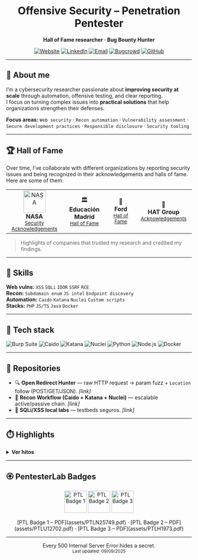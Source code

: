 <!-- Center header -->
<div align="center">

# Offensive Security – Penetration Pentester
**Hall of Fame researcher · Bug Bounty Hunter**

[![Website](https://img.shields.io/badge/Website-Visit-1DA1F2?logo=world&logoColor=white)](YOUR_PORTFOLIO_URL)
[![LinkedIn](https://img.shields.io/badge/LinkedIn-Connect-0A66C2?logo=linkedin&logoColor=white)](YOUR_LINKEDIN_URL)
[![Email](https://img.shields.io/badge/Email-Contact-EA4335?logo=gmail&logoColor=white)](mailto:YOUR@EMAIL)
[![Bugcrowd](https://img.shields.io/badge/Bugcrowd-Profile-FF6600?logo=bugcrowd&logoColor=white)](YOUR_BUGCROWD_URL)
[![GitHub](https://img.shields.io/badge/GitHub-Follow-181717?logo=github&logoColor=white)](https://github.com/YOUR_GITHUB_USERNAME)

</div>

---

## 👋 About me
I’m a cybersecurity researcher passionate about **improving security at scale** through automation, offensive testing, and clear reporting.  
I focus on turning complex issues into **practical solutions** that help organizations strengthen their defenses.  

**Focus areas:** `Web security` · `Recon automation` · `Vulnerability assessment` · `Secure development practices` · `Responsible disclosure` · `Security tooling`

---

## 🏆 Hall of Fame

Over time, I’ve collaborate with different organizations by reporting security issues and being recognized in their acknowledgements and halls of fame. Here are some of them:

<p align="center">
  <table>
    <tr>
      <td align="center" width="200">
        <img src="https://graffica.info/wp-content/uploads/2017/07/logo-nasa-fondo-oscuro.jpg" alt="NASA" height="60"><br>
        <b>NASA</b><br>
        <sub><a href="HOF_LINK_NASA">Security Acknowledgements</a></sub>
      </td>
      <td align="center" width="200">
        🏛️<br>
        <b>Educación Madrid</b><br>
        <sub><a href="HOF_LINK_EDUMAD">Hall of Fame</a></sub>
      </td>
      <td align="center" width="200">
        🚗<br>
        <b>Ford</b><br>
        <sub><a href="HOF_LINK_FORD">Hall of Fame</a></sub>
      </td>
      <td align="center" width="200">
        💼<br>
        <b>HAT Group</b><br>
        <sub><a href="HOF_LINK_HAT">Acknowledgements</a></sub>
      </td>
    </tr>
  </table>
</p>

> Highlights of companies that trusted my research and credited my findings.

---

## 🧠 Skills
**Web vulns:** `XSS` `SQLi` `IDOR` `SSRF` `RCE`  
**Recon:** `Subdomain enum` `JS intel` `Endpoint discovery`  
**Automation:** `Caido` `Katana` `Nuclei` `Custom scripts`  
**Stacks:** `PHP` `JS/TS` `Java` `Docker`  

---

## 🧩 Tech stack
![Burp Suite](https://img.shields.io/badge/Burp%20Suite-%20-FF6F3D?logo=burp-suite&logoColor=white)
![Caido](https://img.shields.io/badge/Caido-%20-6C2BD9)
![Katana](https://img.shields.io/badge/Katana-%20-111827)
![Nuclei](https://img.shields.io/badge/Nuclei-%20-0EA5E9)
![Python](https://img.shields.io/badge/Python-%20-3776AB?logo=python&logoColor=white)
![Node.js](https://img.shields.io/badge/Node.js-%20-339933?logo=node.js&logoColor=white)
![Docker](https://img.shields.io/badge/Docker-%20-2496ED?logo=docker&logoColor=white)

---

## 🧰 Repositories
- 🔍 **Open Redirect Hunter** — raw HTTP request → param fuzz + `Location` follow (POST/GET/JSON). _[link]_
- 🧵 **Recon Workflow (Caido + Katana + Nuclei)** — escalable active/passive chain. _[link]_
- 🧪 **SQLi/XSS local labs** — testbeds seguros. _[link]_

---

## ⏱️ Highlights
<details>
  <summary><b>Ver hitos</b></summary>

- **2025** — NASA & Educación Madrid acknowledgements  
- **2025** — Completed all PortSwigger Academy labs  
- **2024** — Built Open Redirect Hunter tool  

</details>

---

## 🏵️ PentesterLab Badges

<p align="center">
  <img alt="PTL Badge 1" src="[assets/ptl-badge-1.png](https://ptl-certs.s3.amazonaws.com/PTLN25749.pdf?X-Amz-Algorithm=AWS4-HMAC-SHA256&X-Amz-Credential=AKIAI5SYYGSB2WKF7OAA%2F20250909%2Fus-east-1%2Fs3%2Faws4_request&X-Amz-Date=20250909T145822Z&X-Amz-Expires=3600&X-Amz-SignedHeaders=host&X-Amz-Signature=f5a098a00c3605995e50e83500ba372fe989fe29634f6ed481bbba772c940141)" height="60" />
  <img alt="PTL Badge 2" src="assets/ptl-badge-2.png" height="60" />
  <img alt="PTL Badge 3" src="assets/ptl-badge-3.png" height="60" />
</p>

<p align="center">
  [PTL Badge 1 – PDF](assets/PTLN25749.pdf) ·
  [PTL Badge 2 – PDF](assets/PTLU12702.pdf) ·
  [PTL Badge 3 – PDF](assets/PTLH1973.pdf)
</p>

---

<p align="center">
  Every 500 Internal Server Error hides a secret.<br>
  <sub>Last updated: 09/09/2025</sub>
</p>
